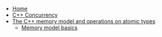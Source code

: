 - [Home](/)
- [C++ Concurrency](/CppConcurrency/)
- [The C++ memory model and operations on atomic types](/CppConcurrency/ch05/)
  - [Memory model basics](/CppConcurrency/ch05/01-Memory-model-basics.md)
